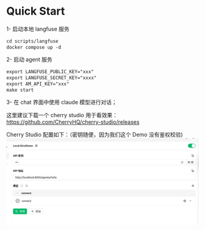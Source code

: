 # Quick Start

1- 启动本地 langfuse 服务
```shell
cd scripts/langfuse
docker compose up -d
```

2- 启动 agent 服务
```
export LANGFUSE_PUBLIC_KEY="xxx"
export LANGFUSE_SECRET_KEY="xxxx"
export AM_API_KEY="xxx"
make start
```

3- 在 chat 界面中使用 claude 模型进行对话；

这里建议下载一个 cherry studio 用于看效果：
https://github.com/CherryHQ/cherry-studio/releases

Cherry Studio 配置如下：（密钥随便，因为我们这个 Demo 没有鉴权校验)
![img.png](img.png)